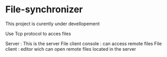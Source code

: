 # File-synchronizer

This project is curently under devellopement

Use Tcp protocol to acces files

Server : This is the server
File client console : can access remote files
File client : editor wich can open remote files located in the server

